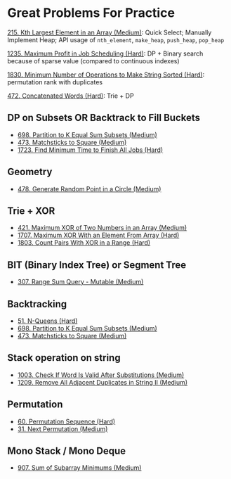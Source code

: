 # Great Problems For Practice

[215. Kth Largest Element in an Array (Medium)](https://leetcode.com/problems/kth-largest-element-in-an-array/): Quick Select; Manually Implement Heap; API usage of `nth_element`, `make_heap`, `push_heap`, `pop_heap`

[1235. Maximum Profit in Job Scheduling (Hard)](https://leetcode.com/problems/maximum-profit-in-job-scheduling/): DP + Binary search because of sparse value (compared to continuous indexes)

[1830. Minimum Number of Operations to Make String Sorted (Hard)](https://leetcode.com/problems/minimum-number-of-operations-to-make-string-sorted/): permutation rank with duplicates

[472. Concatenated Words (Hard)](https://leetcode.com/problems/concatenated-words/): Trie + DP

## DP on Subsets OR Backtrack to Fill Buckets

* [698. Partition to K Equal Sum Subsets (Medium)](https://leetcode.com/problems/partition-to-k-equal-sum-subsets/)
* [473. Matchsticks to Square (Medium)](https://leetcode.com/problems/matchsticks-to-square/)
* [1723. Find Minimum Time to Finish All Jobs (Hard)](https://leetcode.com/problems/find-minimum-time-to-finish-all-jobs/)

## Geometry

* [478. Generate Random Point in a Circle (Medium)](https://leetcode.com/problems/generate-random-point-in-a-circle/)

## Trie + XOR

* [421. Maximum XOR of Two Numbers in an Array (Medium)](https://leetcode.com/problems/maximum-xor-of-two-numbers-in-an-array/)
* [1707. Maximum XOR With an Element From Array (Hard)](https://leetcode.com/problems/maximum-xor-with-an-element-from-array/)
* [1803. Count Pairs With XOR in a Range (Hard)](https://leetcode.com/problems/count-pairs-with-xor-in-a-range/)

## BIT (Binary Index Tree) or Segment Tree

* [307. Range Sum Query - Mutable (Medium)](https://leetcode.com/problems/range-sum-query-mutable/)

## Backtracking

* [51. N-Queens (Hard)](https://leetcode.com/problems/n-queens/)
* [698. Partition to K Equal Sum Subsets (Medium)](https://leetcode.com/problems/partition-to-k-equal-sum-subsets/)
* [473. Matchsticks to Square (Medium)](https://leetcode.com/problems/matchsticks-to-square/)

## Stack operation on string

* [1003. Check If Word Is Valid After Substitutions (Medium)](https://leetcode.com/problems/check-if-word-is-valid-after-substitutions/)
* [1209. Remove All Adjacent Duplicates in String II (Medium)](https://leetcode.com/problems/remove-all-adjacent-duplicates-in-string-ii/)

## Permutation

* [60. Permutation Sequence (Hard)](https://leetcode.com/problems/permutation-sequence/)
* [31. Next Permutation (Medium)](https://leetcode.com/problems/next-permutation/)

## Mono Stack / Mono Deque

* [907. Sum of Subarray Minimums (Medium)](https://leetcode.com/problems/sum-of-subarray-minimums/)
